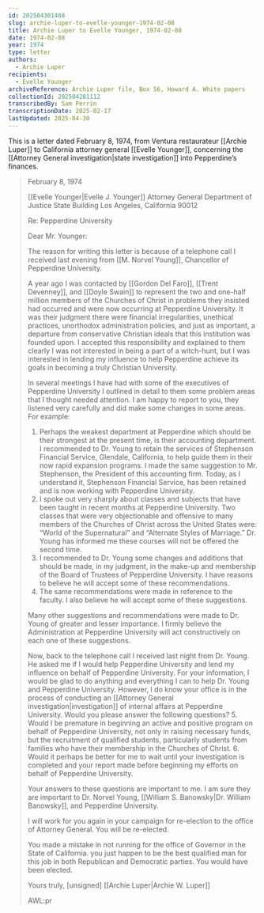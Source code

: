 ```yaml
---
id: 202504301408
slug: archie-luper-to-evelle-younger-1974-02-08
title: Archie Luper to Evelle Younger, 1974-02-08
date: 1974-02-08
year: 1974
type: letter
authors:
  - Archie Luper
recipients:
  - Evelle Younger
archiveReference: Archie Luper file, Box 56, Howard A. White papers
collectionId: 202504281112
transcribedBy: Sam Perrin
transcriptionDate: 2025-02-17
lastUpdated: 2025-04-30
---
```

This is a letter dated February 8, 1974, from Ventura restaurateur [[Archie Luper]] to California attorney general [[Evelle Younger]], concerning the [[Attorney General investigation|state investigation]] into Pepperdine’s finances.

>February 8, 1974
>
>[[Evelle Younger|Evelle J. Younger]]
>Attorney General
>Department of Justice
>State Building
>Los Angeles, California 90012
>
>Re: Pepperdine University
>
>Dear Mr. Younger:
>
>The reason for writing this letter is because of a telephone call I received last evening from [[M. Norvel Young]], Chancellor of Pepperdine University.
>
>A year ago I was contacted by [[Gordon Del Faro]], [[Trent Devenney]], and [[Doyle Swain]] to represent the two and one-half million members of the Churches of Christ in problems they insisted had occurred and were now occurring at Pepperdine University. It was their judgment there were financial irregularities, unethical practices, unorthodox administration policies, and just as important, a departure from conservative Christian ideals that this institution was founded upon. I accepted this responsibility and explained to them clearly I was not interested in being a part of a witch-hunt, but I was interested in lending my influence to help Pepperdine achieve its goals in becoming a truly Christian University.
>
>In several meetings I have had with some of the executives of Pepperdine University I outlined in detail to them some problem areas that I thought needed attention. I am happy to report to you, they listened very carefully and did make some changes in some areas. For example:
>1. Perhaps the weakest department at Pepperdine which should be their strongest at the present time, is their accounting department. I recommended to Dr. Young to retain the services of Stephenson Financial Service, Glendale, California, to help guide them in their now rapid expansion programs. I made the same suggestion to Mr. Stephenson, the President of this accounting firm. Today, as I understand it, Stephenson Financial Service, has been retained and is now working with Pepperdine University.
>2. I spoke out very sharply about classes and subjects that have been taught in recent months at Pepperdine University. Two classes that were very objectionable and offensive to many members of the Churches of Christ across the United States were: “World of the Supernatural” and “Alternate Styles of Marriage.” Dr. Young has informed me these courses will not be offered the second time.
>3. I recommended to Dr. Young some changes and additions that should be made, in my judgment, in the make-up and membership of the Board of Trustees of Pepperdine University. I have reasons to believe he will accept some of these recommendations.
>4. The same recommendations were made in reference to the faculty. I also believe he will accept some of these suggestions.
>
>Many other suggestions and recommendations were made to Dr. Young of greater and lesser importance. I firmly believe the Administration at Pepperdine University will act constructively on each one of these suggestions.
>
>Now, back to the telephone call I received last night from Dr. Young. He asked me if I would help Pepperdine University and lend my influence on behalf of Pepperdine University. For your information, I would be glad to do anything and everything I can to help Dr. Young and Pepperdine University. However, I do know your office is in the process of conducting an [[Attorney General investigation|investigation]] of internal affairs at Pepperdine University. Would you please answer the following questions?
>5. Would I be premature in beginning an active and positive program on behalf of Pepperdine University, not only in raising necessary funds, but the recruitment of qualified students, particularly students from families who have their membership in the Churches of Christ.
>6. Would it perhaps be better for me to wait until your investigation is completed and your report made before beginning my efforts on behalf of Pepperdine University.
>
>Your answers to these questions are important to me. I am sure they are important to Dr. Norvel Young, [[William S. Banowsky|Dr. William Banowsky]], and Pepperdine University.
>
>I will work for you again in your campaign for re-election to the office of Attorney General. You will be re-elected.
>
>You made a mistake in not running for the office of Governor in the State of California. you just happen to be the best qualified man for this job in both Republican and Democratic parties. You would have been elected.
>
>Yours truly,
>\[unsigned\]
>[[Archie Luper|Archie W. Luper]]
>
>AWL:pr

